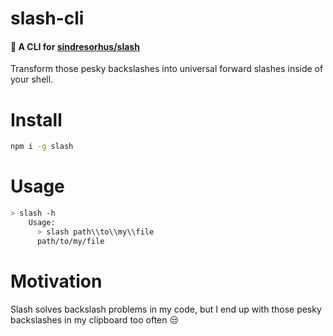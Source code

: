 # slash-cli

#### 🔪 A CLI for [sindresorhus/slash](https://github.com/sindresorhus/slash)

Transform those pesky backslashes into universal forward slashes inside of your shell.

# Install

```sh
npm i -g slash
```

# Usage

```sh
> slash -h
    Usage:
      > slash path\\to\\my\\file
      path/to/my/file
```

# Motivation

Slash solves backslash problems in my code, but I end up with those pesky backslashes in my clipboard too often 😒

